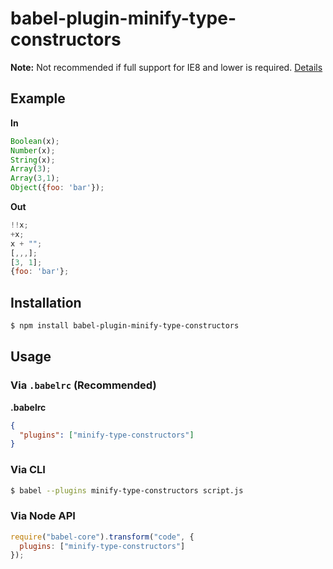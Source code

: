 # babel-plugin-minify-type-constructors

**Note:** Not recommended if full support for IE8 and lower is required. [Details](https://github.com/babel/babili/pull/45#discussion_r70181249)

## Example

**In**

```javascript
Boolean(x);
Number(x);
String(x);
Array(3);
Array(3,1);
Object({foo: 'bar'});
```

**Out**

```javascript
!!x;
+x;
x + "";
[,,,];
[3, 1];
{foo: 'bar'};
```

## Installation

```sh
$ npm install babel-plugin-minify-type-constructors
```

## Usage

### Via `.babelrc` (Recommended)

**.babelrc**

```json
{
  "plugins": ["minify-type-constructors"]
}
```

### Via CLI

```sh
$ babel --plugins minify-type-constructors script.js
```

### Via Node API

```javascript
require("babel-core").transform("code", {
  plugins: ["minify-type-constructors"]
});
```
